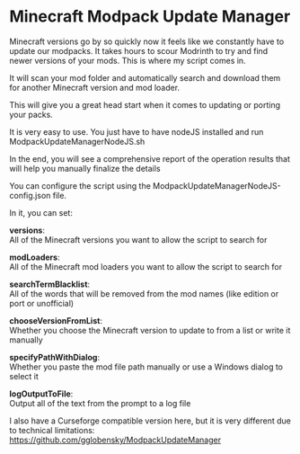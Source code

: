 # Minecraft Modpack Update Manager

Minecraft versions go by so quickly now it feels like we constantly have to update our modpacks.
It takes hours to scour Modrinth to try and find newer versions of your mods.
This is where my script comes in.

It will scan your mod folder and automatically search and download them for another Minecraft version and mod loader.

This will give you a great head start when it comes to updating or porting your packs.

It is very easy to use.
You just have to have nodeJS installed and run ModpackUpdateManagerNodeJS.sh

In the end, you will see a comprehensive report of the operation results that will help you manually finalize the details

You can configure the script using the ModpackUpdateManagerNodeJS-config.json file.

In it, you can set:

**versions**: 				
All of the Minecraft versions you want to allow the script to search for

**modLoaders**: 			
All of the Minecraft mod loaders you want to allow the script to search for

**searchTermBlacklist**: 	
All of the words that will be removed from the mod names (like edition or port or unofficial)

**chooseVersionFromList**: 	
Whether you choose the Minecraft version to update to from a list or write it manually

**specifyPathWithDialog**: 	
Whether you paste the mod file path manually or use a Windows dialog to select it

**logOutputToFile**:		
Output all of the text from the prompt to a log file



I also have a Curseforge compatible version here, but it is very different due to technical limitations:
https://github.com/gglobensky/ModpackUpdateManager